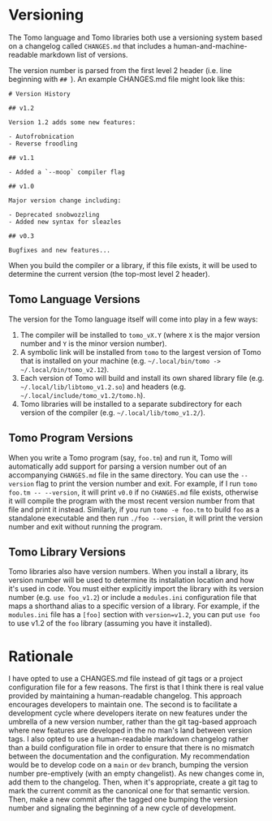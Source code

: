 # Versioning

The Tomo language and Tomo libraries both use a versioning system based on a
changelog called `CHANGES.md` that includes a human-and-machine-readable
markdown list of versions.

The version number is parsed from the first level 2 header (i.e. line beginning
with `## `). An example CHANGES.md file might look like this:

```
# Version History

## v1.2

Version 1.2 adds some new features:

- Autofrobnication
- Reverse froodling

## v1.1

- Added a `--moop` compiler flag

## v1.0

Major version change including:

- Deprecated snobwozzling
- Added new syntax for sleazles

## v0.3

Bugfixes and new features...
```

When you build the compiler or a library, if this file exists, it will be used
to determine the current version (the top-most level 2 header).

## Tomo Language Versions

The version for the Tomo language itself will come into play in a few ways:

1. The compiler will be installed to `tomo_vX.Y` (where `X` is the major
   version number and `Y` is the minor version number).
2. A symbolic link will be installed from `tomo` to the largest version of Tomo
   that is installed on your machine (e.g. `~/.local/bin/tomo ->
   ~/.local/bin/tomo_v2.12`).
3. Each version of Tomo will build and install its own shared library file
   (e.g. `~/.local/lib/libtomo_v1.2.so`) and headers (e.g.
   `~/.local/include/tomo_v1.2/tomo.h`).
4. Tomo libraries will be installed to a separate subdirectory for each version
   of the compiler (e.g. `~/.local/lib/tomo_v1.2/`).

## Tomo Program Versions

When you write a Tomo program (say, `foo.tm`) and run it, Tomo will
automatically add support for parsing a version number out of an accompanying
`CHANGES.md` file in the same directory. You can use the `--version` flag to
print the version number and exit. For example, if I run `tomo foo.tm --
--version`, it will print `v0.0` if no `CHANGES.md` file exists, otherwise it
will compile the program with the most recent version number from that file and
print it instead. Similarly, if you run `tomo -e foo.tm` to build `foo` as a
standalone executable and then run `./foo --version`, it will print the version
number and exit without running the program.

## Tomo Library Versions

Tomo libraries also have version numbers. When you install a library, its
version number will be used to determine its installation location and how it's
used in code. You must either explicitly import the library with its version
number (e.g. `use foo_v1.2`) or include a `modules.ini` configuration file that
maps a shorthand alias to a specific version of a library. For example, if the
`modules.ini` file has a `[foo]` section with `version=v1.2`, you can put `use
foo` to use v1.2 of the `foo` library (assuming you have it installed).

# Rationale

I have opted to use a CHANGES.md file instead of git tags or a project
configuration file for a few reasons. The first is that I think there is real
value provided by maintaining a human-readable changelog. This approach
encourages developers to maintain one. The second is to facilitate a development
cycle where developers iterate on new features under the umbrella of a new
version number, rather than the git tag-based approach where new features are
developed in the no man's land between version tags. I also opted to use a
human-readable markdown changelog rather than a build configuration file in
order to ensure that there is no mismatch between the documentation and the
configuration. My recommendation would be to develop code on a `main` or `dev`
branch, bumping the version number pre-emptively (with an empty changelist). As
new changes come in, add them to the changelog. Then, when it's appropriate,
create a git tag to mark the current commit as the canonical one for that
semantic version. Then, make a new commit after the tagged one bumping the
version number and signaling the beginning of a new cycle of development.
